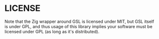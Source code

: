 # LICENSE

Note that the Zig wrapper around GSL is licensed under MIT, but GSL itself is under GPL, 
and thus usage of this library implies your software must be licensed under GPL 
(as long as it's distributed).